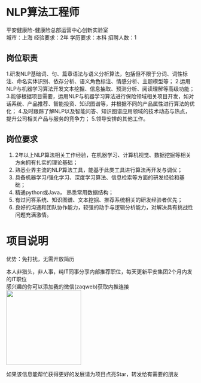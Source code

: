 # NLP算法工程师
平安健康险-健康险总部运营中心创新实验室  
城市：上海 经验要求：2年 学历要求：本科  招聘人数：1

## 岗位职责
1.研发NLP基础词、句、篇章语法与语义分析算法，包括但不限于分词、词性标注、命名实体识别、依存分析、语义角色标注、情感分析、主题模型等；
 2.运用NLP与机器学习算法开发文本挖掘、信息抽取、预测分析、阅读理解等高级功能；
 3.能够根据项目需要，运用NLP与机器学习算法进行保险领域相关项目开发，如对话系统、产品推荐、智能投资、知识图谱等，并根据不同的产品属性进行算法的优化；
 4.及时跟踪了解NLP以及智能问答、知识图谱应用领域的技术动态与热点，提升公司相关产品与服务的竞争力；
 5.领导安排的其他工作。

## 岗位要求
1. 2年以上NLP算法相关工作经验，在机器学习、计算机视觉、数据挖掘等相关方向拥有扎实的理论基础；
 2. 熟悉业界主流的NLP算法工具，能基于此类工具进行算法再开发与调优；
 3. 具备机器学习/强化学习、深度学习算法、信息检索等方面的研发经验和基础；
 4. 精通python或Java， 熟悉常用数据结构；
 5. 有过问答系统、知识图谱、文本挖掘、推荐系统相关的研发经验者优先；
 6. 良好的沟通和团队协作能力，较强的动手与逻辑分析能力，对解决具有挑战性问题充满激情。

# 项目说明

优势：免打扰，无需开放简历

本人非猎头，非人事，纯IT同事分享内部推荐职位，每天更新平安集团2个月内发的IT职位  
感兴趣的你可以添加我的微信(zaqweb)获取内推连接  
<img src="https://github.com/zaqweb/PA-IT-JOBS/blob/master/WechatICode.jpeg"  height="200" width="200">

如果该信息能帮忙获得更好的发展请为项目点亮Star，转发给有需要的朋友




